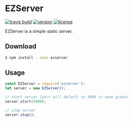 # EZServer

[![travis build](https://img.shields.io/travis/tsck/kwik-e-serve.svg)](https://travis-ci.org/tsck/kwik-e-serve)
[![version](https://img.shields.io/npm/v/kwik-e-serve.svg)](https://www.npmjs.com/package/kwik-e-serve)
[![license](https://img.shields.io/github/license/tsck/kwik-e-serve.svg)](https://github.com/tsck/kwik-e-serve/blob/master/LICENSE)

EZServer is a simple static server.

## Download
```bash
$ npm install --save ezserver
```
## Usage
```javascript
const EZServer = require('ezserver');
let server = new EZServer();

// start server (port will default to 3000 in none given)
server.start(3000);

// stop server
server.stop();
```
